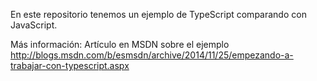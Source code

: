 En este repositorio tenemos un ejemplo de TypeScript comparando con JavaScript. 

Más información:
Artículo en MSDN sobre el ejemplo http://blogs.msdn.com/b/esmsdn/archive/2014/11/25/empezando-a-trabajar-con-typescript.aspx
